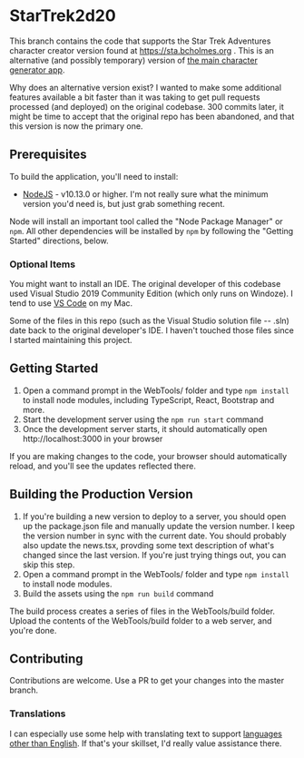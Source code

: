 # StarTrek2d20

This branch contains the code that supports the Star Trek Adventures character creator version found at
https://sta.bcholmes.org . This is an alternative (and possibly temporary) version of [the main character
generator app](https://sta.modiphiusapps.hostinguk.org/).

Why does an alternative version exist? I wanted to make some additional features available a bit faster
than it was taking to get pull requests processed (and deployed) on the original codebase. 300 commits
later, it might be time to accept that the original repo has been abandoned, and that this version
is now the primary one.

## Prerequisites

To build the application, you'll need to install:

- [NodeJS](https://nodejs.org/en/) - v10.13.0 or higher. I'm not really sure what the minimum version you'd
  need is, but just grab something recent.

Node will install an important tool called the "Node Package Manager" or `npm`. All other dependencies will
be installed by `npm` by following the "Getting Started" directions, below.

### Optional Items

You might want to install an IDE. The original developer of this codebase used Visual Studio 2019
Community Edition (which only runs on Windoze). I tend to use [VS Code](https://code.visualstudio.com/)
on my Mac.

Some of the files in this repo (such as the Visual Studio solution file -- .sln) date back to the
original developer's IDE. I haven't touched those files since I started maintaining this project.

## Getting Started

1. Open a command prompt in the WebTools/ folder and type ```npm install``` to install node modules,
   including TypeScript, React, Bootstrap and more.
2. Start the development server using the ```npm run start``` command
3. Once the development server starts, it should automatically open http://localhost:3000 in your browser

If you are making changes to the code, your browser should automatically reload, and you'll see the updates
reflected there.

## Building the Production Version

1. If you're building a new version to deploy to a server, you should open up the package.json file and
   manually update the version number. I keep the version number in sync with
   the current date. You should probably also update the news.tsx, provding some text description of
   what's changed since the last version. If you're just trying things out, you can skip this step.
2. Open a command prompt in the WebTools/ folder and type ```npm install``` to install node modules.
3. Build the assets using the ```npm run build``` command

The build process creates a series of files in the WebTools/build folder. Upload the contents of the
WebTools/build folder to a web server, and you're done.

## Contributing
Contributions are welcome. Use a PR to get your changes into the master branch.

### Translations
I can especially use some help with translating text to support
[languages other than English](./translation/README.md). If that's your skillset,
I'd really value assistance there.
